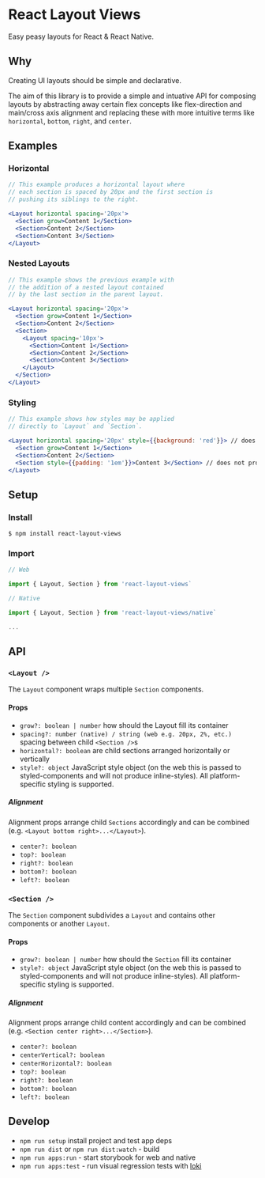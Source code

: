 # React Layout Views

Easy peasy layouts for React & React Native.

## Why

Creating UI layouts should be simple and declarative. 

The aim of this library is to provide a simple and intuative API for composing layouts by abstracting away certain flex concepts like flex-direction and main/cross axis alignment and replacing these with more intuitive terms like `horizontal`, `bottom`, `right`, and `center`.

## Examples

### Horizontal

```jsx
// This example produces a horizontal layout where 
// each section is spaced by 20px and the first section is 
// pushing its siblings to the right.

<Layout horizontal spacing='20px'>
  <Section grow>Content 1</Section>
  <Section>Content 2</Section>
  <Section>Content 3</Section>
</Layout>
```

### Nested Layouts

```jsx
// This example shows the previous example with
// the addition of a nested layout contained
// by the last section in the parent layout.

<Layout horizontal spacing='20px'>
  <Section grow>Content 1</Section>
  <Section>Content 2</Section>
  <Section>
    <Layout spacing='10px'>
      <Section>Content 1</Section>
      <Section>Content 2</Section>
      <Section>Content 3</Section>
    </Layout>
  </Section>
</Layout>
```

### Styling

```jsx
// This example shows how styles may be applied
// directly to `Layout` and `Section`.

<Layout horizontal spacing='20px' style={{background: 'red'}}> // does not produce inline styles
  <Section grow>Content 1</Section>
  <Section>Content 2</Section>
  <Section style={{padding: '1em'}}>Content 3</Section> // does not produce inline styles
</Layout>
```

## Setup

### Install
```shell
$ npm install react-layout-views
```

### Import
```jsx
// Web

import { Layout, Section } from 'react-layout-views`

// Native

import { Layout, Section } from 'react-layout-views/native`

...
```

## API

### `<Layout />`

The `Layout` component wraps multiple `Section` components.

#### Props

- `grow?: boolean | number` how should the Layout fill its container
- `spacing?: number (native) / string (web e.g. 20px, 2%, etc.)` spacing between child `<Section />`s
- `horizontal?: boolean` are child sections arranged horizontally or vertically
- `style?: object` JavaScript style object (on the web this is passed to styled-components and will not produce inline-styles). All platform-specific styling is supported.

##### Alignment

Alignment props arrange child `Sections` accordingly and can be combined (e.g. `<Layout bottom right>...</Layout>`).

- `center?: boolean`
- `top?: boolean`
- `right?: boolean`
- `bottom?: boolean`
- `left?: boolean`

### `<Section />`

The `Section` component subdivides a `Layout` and contains other components or another `Layout`.

#### Props

- `grow?: boolean | number` how should the `Section` fill its container
- `style?: object` JavaScript style object (on the web this is passed to styled-components and will not produce inline-styles). All platform-specific styling is supported.

##### Alignment

Alignment props arrange child content accordingly and can be combined (e.g. `<Section center right>...</Section>`).

- `center?: boolean`
- `centerVertical?: boolean`
- `centerHorizontal?: boolean`
- `top?: boolean`
- `right?: boolean`
- `bottom?: boolean`
- `left?: boolean`

## Develop

- `npm run setup` install project and test app deps
- `npm run dist` or `npm run dist:watch` - build
- `npm run apps:run` - start storybook for web and native
- `npm run apps:test` - run visual regression tests with [loki](https://github.com/oblador/loki)